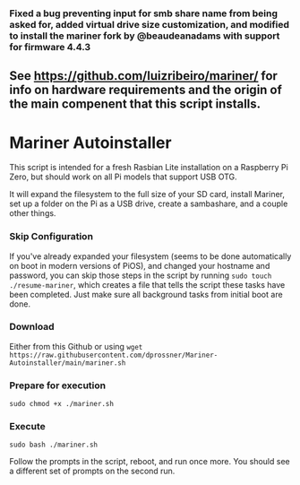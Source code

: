 ### Fixed a bug preventing input for smb share name from being asked for, added virtual drive size customization, and modified to install the mariner fork by @beaudeanadams with support for firmware 4.4.3

## See https://github.com/luizribeiro/mariner/ for info on hardware requirements and the origin of the main compenent that this script installs.

# Mariner Autoinstaller

This script is intended for a fresh Rasbian Lite installation on a Raspberry Pi Zero, but should work on all Pi models that support USB OTG.

It will expand the filesystem to the full size of your SD card, install Mariner, set up a folder on the Pi as a USB drive, create a sambashare, and a couple other things.
### Skip Configuration
If you've already expanded your filesystem (seems to be done automatically on boot in modern versions of PiOS), and changed your hostname and password, you can skip those steps in the script by running
`sudo touch ./resume-mariner`, which creates a file that tells the script these tasks have been completed. Just make sure all background tasks from initial boot are done.


### Download
Either from this Github or using
`wget https://raw.githubusercontent.com/dprossner/Mariner-Autoinstaller/main/mariner.sh`

### Prepare for execution
`sudo chmod +x ./mariner.sh`

### Execute
`sudo bash ./mariner.sh`

Follow the prompts in the script, reboot, and run once more.
You should see a different set of prompts on the second run.

